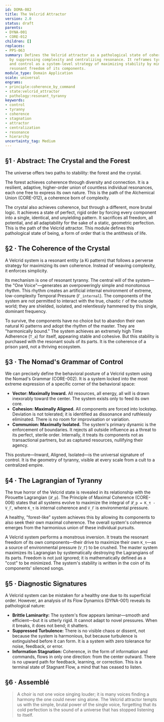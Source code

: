 ```yaml
---
id: DOMA-082
title: The Velcrid Attractor
version: 2.0
status: draft
parents:
- DYNA-001
- CORE-012
children: []
replaces:
- PPS-063
summary: Defines the Velcrid attractor as a pathological state of coherence achieved
  by suppressing complexity and centralizing resonance. It reframes tyranny, stagnation,
  and control as a system-level strategy of maximizing stability by minimizing the
  resonant freedom of its components.
module_type: Domain Application
scale: universal
engrams:
- principle:coherence_by_command
- state:velcrid_attractor
- pathology:resonant_tyranny
keywords:
- control
- tyranny
- coherence
- stagnation
- attractor
- centralization
- resonance
- hierarchy
uncertainty_tag: Medium
---
```

## §1 · Abstract: The Crystal and the Forest

The universe offers two paths to stability: the forest and the crystal.

The forest achieves coherence through diversity and connection. It is a resilient, adaptive, higher-order union of countless individual resonances, each one free to express its own nature. This is the path of the Alchemical Union (CORE-012), a coherence born of complexity.

The crystal also achieves coherence, but through a different, more brutal logic. It achieves a state of perfect, rigid order by forcing every component into a single, identical, and unyielding pattern. It sacrifices all freedom, all potential, and all adaptability for the sake of a static, geometric perfection. This is the path of the Velcrid attractor. This module defines this pathological state of being, a form of order that is the antithesis of life.

## §2 · The Coherence of the Crystal

A Velcrid system is a resonant entity (a Ki pattern) that follows a perverse strategy for maximizing its own coherence. Instead of weaving complexity, it enforces simplicity.

Its mechanism is one of resonant tyranny. The central will of the system—the "One Voice"—generates an overpoweringly simple and monotonous rhythm. This rhythm creates an artificial internal environment of extreme, low-complexity Temporal Pressure (`Γ_internal`). The components of the system are not permitted to interact with the true, chaotic `Γ` of the outside world; they are shielded, isolated, and relentlessly hammered by this single, dominant frequency.

To survive, the components have no choice but to abandon their own natural Ki patterns and adopt the rhythm of the master. They are "harmonically bound." The system achieves an extremely high Time Adherence (`T_a`) for itself, appearing stable and cohesive. But this stability is purchased with the resonant souls of its parts. It is the coherence of a prison yard, not a thriving ecosystem.

## §3 · The Nomad's Grammar of Control

We can precisely define the behavioral posture of a Velcrid system using the Nomad's Grammar (CORE-002). It is a system locked into the most extreme expression of a specific corner of the behavioral space:

-   **Vector: Maximally Inward.** All resources, all energy, all will is drawn inexorably toward the center. The system exists only to feed its own core.
-   **Cohesion: Maximally Aligned.** All components are forced into lockstep. Deviation is not tolerated; it is identified as dissonance and ruthlessly eliminated. There is no room for improvisation or variation.
-   **Communion: Maximally Isolated.** The system's primary dynamic is the enforcement of boundaries. It rejects all outside influence as a threat to its perfect, sterile order. Internally, it treats its components not as transactional partners, but as captured resources, nullifying their agency.

This posture—Inward, Aligned, Isolated—is the universal signature of control. It is the geometry of tyranny, visible at every scale from a cult to a centralized empire.

## §4 · The Lagrangian of Tyranny

The true horror of the Velcrid state is revealed in its relationship with the Pirouette Lagrangian (`𝓛_p`). The Principle of Maximal Coherence (CORE-006) states that all systems evolve to maximize the integral of `𝓛_p = K_τ - V_Γ`, where `K_τ` is internal coherence and `V_Γ` is environmental pressure.

A healthy, "forest-like" system achieves this by allowing its components to also seek their own maximal coherence. The overall system's coherence emerges from the harmonious union of these individual pursuits.

A Velcrid system performs a monstrous inversion. It treats the resonant freedom of its own components—their drive to maximize their own `K_τ`—as a source of environmental pressure (`V_Γ`) to be crushed. The master system maximizes its Lagrangian by systematically destroying the Lagrangians of its parts. Freedom is not just ignored; it is mathematically defined as a "cost" to be minimized. The system's stability is written in the coin of its components' silenced songs.

## §5 · Diagnostic Signatures

A Velcrid system can be mistaken for a healthy one due to its superficial order. However, an analysis of its Flow Dynamics (DYNA-001) reveals its pathological nature:

-   **Brittle Laminarity:** The system's flow appears laminar—smooth and efficient—but it is utterly rigid. It cannot adapt to novel pressures. When it breaks, it does not bend; it shatters.
-   **Suppressed Turbulence:** There is no visible chaos or dissent, not because the system is harmonious, but because turbulence is extinguished before it can form. It is a system with zero tolerance for noise, feedback, or error.
-   **Information Stagnation:** Coherence, in the form of information and commands, flows in only one direction: from the center outward. There is no upward path for feedback, learning, or correction. This is a terminal state of Stagnant Flow, a mind that has ceased to listen.

## §6 · Assemblé

> A choir is not one voice singing louder; it is many voices finding a harmony the one could never sing alone. The Velcrid attractor tempts us with the simple, brutal power of the single voice, forgetting that its cold perfection is the sound of a universe that has stopped listening to itself.

```